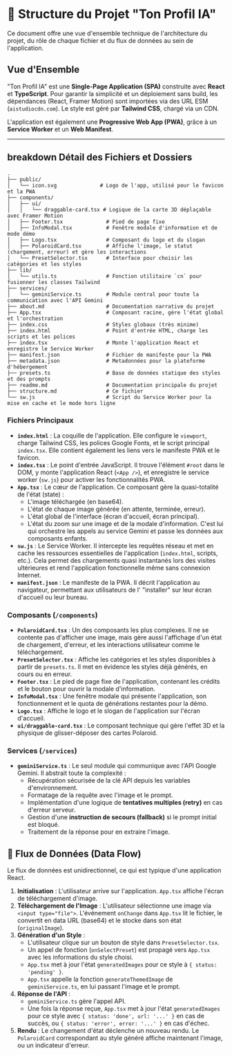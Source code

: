 # 📂 Structure du Projet "Ton Profil IA"

Ce document offre une vue d'ensemble technique de l'architecture du projet, du rôle de chaque fichier et du flux de données au sein de l'application.

## Vue d'Ensemble

"Ton Profil IA" est une **Single-Page Application (SPA)** construite avec **React** et **TypeScript**. Pour garantir la simplicité et un déploiement sans build, les dépendances (React, Framer Motion) sont importées via des URL ESM (`aistudiocdn.com`). Le style est géré par **Tailwind CSS**, chargé via un CDN.

L'application est également une **Progressive Web App (PWA)**, grâce à un **Service Worker** et un **Web Manifest**.

---

##  breakdown Détail des Fichiers et Dossiers

```
.
├── public/
│   └── icon.svg              # Logo de l'app, utilisé pour le favicon et la PWA
├── components/
│   ├── ui/
│   │   └── draggable-card.tsx # Logique de la carte 3D déplaçable avec Framer Motion
│   ├── Footer.tsx              # Pied de page fixe
│   ├── InfoModal.tsx           # Fenêtre modale d'information et de mode démo
│   ├── Logo.tsx                # Composant du logo et du slogan
│   ├── PolaroidCard.tsx        # Affiche l'image, le statut (chargement, erreur) et gère les interactions
│   └── PresetSelector.tsx      # Interface pour choisir les catégories et les styles
├── lib/
│   └── utils.ts                # Fonction utilitaire `cn` pour fusionner les classes Tailwind
├── services/
│   └── geminiService.ts        # Module central pour toute la communication avec l'API Gemini
├── about.md                    # Documentation narrative du projet
├── App.tsx                     # Composant racine, gère l'état global et l'orchestration
├── index.css                   # Styles globaux (très minime)
├── index.html                  # Point d'entrée HTML, charge les scripts et les polices
├── index.tsx                   # Monte l'application React et enregistre le Service Worker
├── manifest.json               # Fichier de manifeste pour la PWA
├── metadata.json               # Metadonnées pour la plateforme d'hébergement
├── presets.ts                  # Base de données statique des styles et des prompts
├── readme.md                   # Documentation principale du projet
├── structure.md                # Ce fichier
└── sw.js                       # Script du Service Worker pour la mise en cache et le mode hors ligne
```

### Fichiers Principaux

-   **`index.html`** : La coquille de l'application. Elle configure le `viewport`, charge Tailwind CSS, les polices Google Fonts, et le script principal `index.tsx`. Elle contient également les liens vers le manifeste PWA et le favicon.
-   **`index.tsx`** : Le point d'entrée JavaScript. Il trouve l'élément `#root` dans le DOM, y monte l'application React (`<App />`), et enregistre le service worker (`sw.js`) pour activer les fonctionnalités PWA.
-   **`App.tsx`** : Le cœur de l'application. Ce composant gère la quasi-totalité de l'état (state) :
    -   L'image téléchargée (en base64).
    -   L'état de chaque image générée (en attente, terminée, erreur).
    -   L'état global de l'interface (écran d'accueil, écran principal).
    -   L'état du zoom sur une image et de la modale d'information.
    C'est lui qui orchestre les appels au service Gemini et passe les données aux composants enfants.
-   **`sw.js`** : Le Service Worker. Il intercepte les requêtes réseau et met en cache les ressources essentielles de l'application (`index.html`, scripts, etc.). Cela permet des chargements quasi instantanés lors des visites ultérieures et rend l'application fonctionnelle même sans connexion Internet.
-   **`manifest.json`** : Le manifeste de la PWA. Il décrit l'application au navigateur, permettant aux utilisateurs de l' "installer" sur leur écran d'accueil ou leur bureau.

### Composants (`/components`)

-   **`PolaroidCard.tsx`** : Un des composants les plus complexes. Il ne se contente pas d'afficher une image, mais gère aussi l'affichage d'un état de chargement, d'erreur, et les interactions utilisateur comme le téléchargement.
-   **`PresetSelector.tsx`** : Affiche les catégories et les styles disponibles à partir de `presets.ts`. Il met en évidence les styles déjà générés, en cours ou en erreur.
-   **`Footer.tsx`** : Le pied de page fixe de l'application, contenant les crédits et le bouton pour ouvrir la modale d'information.
-   **`InfoModal.tsx`** : Une fenêtre modale qui présente l'application, son fonctionnement et le quota de générations restantes pour la démo.
-   **`Logo.tsx`** : Affiche le logo et le slogan de l'application sur l'écran d'accueil.
-   **`ui/draggable-card.tsx`** : Le composant technique qui gère l'effet 3D et la physique de glisser-déposer des cartes Polaroid.

### Services (`/services`)

-   **`geminiService.ts`** : Le seul module qui communique avec l'API Google Gemini. Il abstrait toute la complexité :
    -   Récupération sécurisée de la clé API depuis les variables d'environnement.
    -   Formatage de la requête avec l'image et le prompt.
    -   Implémentation d'une logique de **tentatives multiples (retry)** en cas d'erreur serveur.
    -   Gestion d'une **instruction de secours (fallback)** si le prompt initial est bloqué.
    -   Traitement de la réponse pour en extraire l'image.

## 🔄 Flux de Données (Data Flow)

Le flux de données est unidirectionnel, ce qui est typique d'une application React.

1.  **Initialisation** : L'utilisateur arrive sur l'application. `App.tsx` affiche l'écran de téléchargement d'image.
2.  **Téléchargement de l'Image** : L'utilisateur sélectionne une image via `<input type="file">`. L'événement `onChange` dans `App.tsx` lit le fichier, le convertit en data URL (base64) et le stocke dans son état (`originalImage`).
3.  **Génération d'un Style** :
    -   L'utilisateur clique sur un bouton de style dans `PresetSelector.tsx`.
    -   Un appel de fonction (`onSelectPreset`) est propagé vers `App.tsx` avec les informations du style choisi.
    -   `App.tsx` met à jour l'état `generatedImages` pour ce style à `{ status: 'pending' }`.
    -   `App.tsx` appelle la fonction `generateThemedImage` de `geminiService.ts`, en lui passant l'image et le prompt.
4.  **Réponse de l'API** :
    -   `geminiService.ts` gère l'appel API.
    -   Une fois la réponse reçue, `App.tsx` met à jour l'état `generatedImages` pour ce style avec `{ status: 'done', url: '...' }` en cas de succès, ou `{ status: 'error', error: '...' }` en cas d'échec.
5.  **Rendu** : Le changement d'état déclenche un nouveau rendu. Le `PolaroidCard` correspondant au style généré affiche maintenant l'image, ou un indicateur d'erreur.